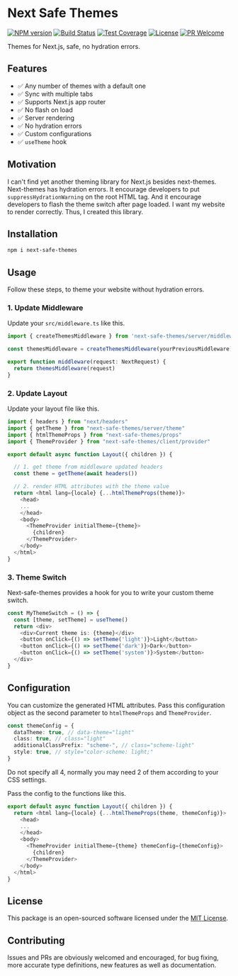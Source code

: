 # Next Safe Themes
[![NPM version][npm-image]][npm-url]
[![Build Status][github-ci-image]][github-ci-url]
[![Test Coverage][cov-image]][cov-url]
[![License][license-image]][license-url]
[![PR Welcome][pr-image]][pr-url]

Themes for Next.js, safe, no hydration errors.

## Features

* ✅ Any number of themes with a default one
* ✅ Sync with multiple tabs
* ✅ Supports Next.js app router
* ✅ No flash on load
* ✅ Server rendering
* ✅ No hydration errors
* ✅ Custom configurations
* ✅ `useTheme` hook

## Motivation

I can't find yet another theming library for Next.js besides next-themes.
Next-themes has hydration errors. It encourage developers to put
`suppressHydrationWarning` on the root HTML tag. And it encourage developers to
flash the theme switch after page loaded. I want my website to render correctly.
Thus, I created this library.

## Installation

```sh
npm i next-safe-themes
```

## Usage

Follow these steps, to theme your website without hydration errors.

### 1. Update Middleware

Update your `src/middleware.ts` like this.

```ts
import { createThemesMiddleware } from 'next-safe-themes/server/middleware'

const themesMiddleware = createThemesMiddleware(yourPreviousMiddleware)

export function middleware(request: NextRequest) {
  return themesMiddleware(request)
}
```

### 2. Update Layout

Update your layout file like this.

```ts
import { headers } from "next/headers"
import { getTheme } from "next-safe-themes/server/theme"
import { htmlThemeProps } from "next-safe-themes/props"
import { ThemeProvider } from "next-safe-themes/client/provider"

export default async function Layout({ children }) {

  // 1. get theme from middleware updated headers
  const theme = getTheme(await headers())

  // 2. render HTML attributes with the theme value
  return <html lang={locale} {...htmlThemeProps(theme)}>
    <head>
    ...
    </head>
    <body>
      <ThemeProvider initialTheme={theme}>
        {children}
      </ThemeProvider>
    </body>
  </html>
}
```

### 3. Theme Switch

Next-safe-themes provides a hook for you to write your custom theme switch.

```ts
const MyThemeSwitch = () => {
  const [theme, setTheme] = useTheme()
  return <div>
    <div>Current theme is: {theme}</div>
    <button onClick={() => setTheme('light')}>Light</button>
    <button onClick={() => setTheme('dark')}>Dark</button>
    <button onClick={() => setTheme('system')}>System</button>
  </div>
}
```

## Configuration

You can customize the generated HTML attributes. Pass this configuration object
as the second parameter to `htmlThemeProps` and `ThemeProvider`.

```ts
const themeConfig = {
  dataTheme: true, // data-theme="light"
  class: true, // class="light"
  additionalClassPrefix: "scheme-", // class="scheme-light"
  style: true, // style="color-scheme: light;"
}
```

Do not specify all 4, normally you may need 2 of them according to your CSS
settings.

Pass the config to the functions like this.

```ts
export default async function Layout({ children }) {
  return <html lang={locale} {...htmlThemeProps(theme, themeConfig)}>
    <head>
    ...
    </head>
    <body>
      <ThemeProvider initialTheme={theme} themeConfig={themeConfig}>
        {children}
      </ThemeProvider>
    </body>
  </html>
}
```

## License

This package is an open-sourced software licensed under the
[MIT License][license-url].

## Contributing

Issues and PRs are obviously welcomed and encouraged, for bug fixing, more
accurate type definitions, new features as well as documentation.

[npm-image]: https://img.shields.io/npm/v/next-safe-themes.svg?style=flat-square&color=ff69b4&logo=react
[npm-url]: https://npmjs.org/package/next-safe-themes
[github-ci-image]: https://img.shields.io/github/actions/workflow/status/victorteokw/next-safe-themes/CI.yml.svg?style=flat-square&color=green&logo=github
[github-ci-url]: https://github.com/victorteokw/next-safe-themes/actions/
[cov-image]: https://img.shields.io/codecov/c/github/victorteokw/next-safe-themes/main.svg?style=flat-square&logo=codecov
[cov-url]: https://codecov.io/gh/victorteokw/next-safe-themes
[license-image]: https://img.shields.io/github/license/victorteokw/next-safe-themes.svg?style=flat-square&color=blue
[license-url]: https://github.com/victorteokw/next-safe-themes/blob/master/LICENSE
[pr-image]: https://img.shields.io/badge/PRs-welcome-brightgreen.svg?style=flat-square&color=orange
[pr-url]: https://github.com/victorteokw/next-safe-themes/blob/master/CONTRIBUTING.md

